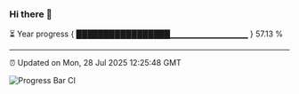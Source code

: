 ### Hi there 👋

⏳ Year progress { █████████████████▁▁▁▁▁▁▁▁▁▁▁▁▁ } 57.13 %

---

⏰ Updated on Mon, 28 Jul 2025 12:25:48 GMT

![Progress Bar CI](https://github.com/Shyam-Makwana/GitHub-Actions-Demo/workflows/Progress%20Bar%20CI/badge.svg)
